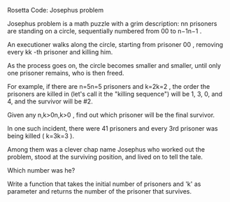 Rosetta Code: Josephus problem


Josephus problem is a math puzzle with a grim description:  nn  prisoners are standing on a circle, sequentially numbered from  00  to  n−1n−1 .

An executioner walks along the circle, starting from prisoner  00 , removing every  kk -th prisoner and killing him.

As the process goes on, the circle becomes smaller and smaller, until only one prisoner remains, who is then freed.

For example, if there are  n=5n=5  prisoners and  k=2k=2 , the order the prisoners are killed in (let's call it the "killing sequence") will be 1, 3, 0, and 4, and the survivor will be #2.

Given any  n,k>0n,k>0 , find out which prisoner will be the final survivor.

In one such incident, there were 41 prisoners and every 3rd prisoner was being killed ( k=3k=3 ).

Among them was a clever chap name Josephus who worked out the problem, stood at the surviving position, and lived on to tell the tale.

Which number was he?

Write a function that takes the initial number of prisoners and 'k' as parameter and returns the number of the prisoner that survives.
